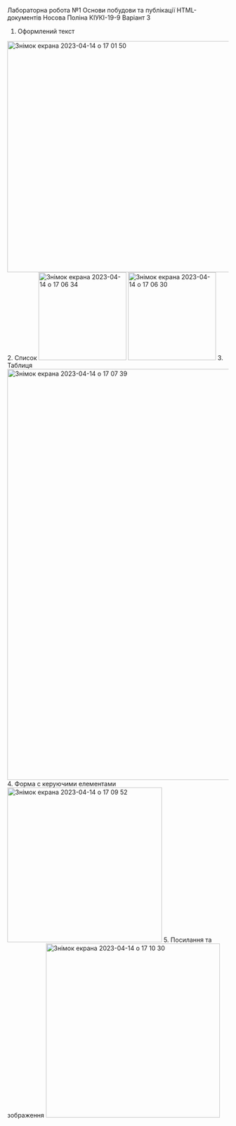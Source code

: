 Лабораторна робота №1
Основи побудови та публікації HTML-документів
Носова Поліна КІУКІ-19-9
Варіант 3
                                            
1. Оформлений текст 
<img width="526" alt="Знімок екрана 2023-04-14 о 17 01 50" src="https://user-images.githubusercontent.com/127737689/232067204-8580e2e5-5438-465e-9eb0-f6d799d0de4c.png">
2. Список
<img width="200" alt="Знімок екрана 2023-04-14 о 17 06 34" src="https://user-images.githubusercontent.com/127737689/232067456-421ee3cc-9781-4f58-81e5-6d93cdd0f43a.png">
<img width="200" alt="Знімок екрана 2023-04-14 о 17 06 30" src="https://user-images.githubusercontent.com/127737689/232067537-7775cf9d-e31d-48db-93d4-547fb61a1ca5.png">
3. Таблиця
<img width="935" alt="Знімок екрана 2023-04-14 о 17 07 39" src="https://user-images.githubusercontent.com/127737689/232067732-1947626a-d278-4de5-884a-dd4bd140fd2b.png">
4. Форма с керуючими елементами
<img width="352" alt="Знімок екрана 2023-04-14 о 17 09 52" src="https://user-images.githubusercontent.com/127737689/232068304-15095c9e-efec-4b97-8aa9-fbdfd820be16.png">
5. Посилання та зображення
<img width="396" alt="Знімок екрана 2023-04-14 о 17 10 30" src="https://user-images.githubusercontent.com/127737689/232068441-7c2fce8c-8bd5-4b7e-8779-9389b2f25390.png">

